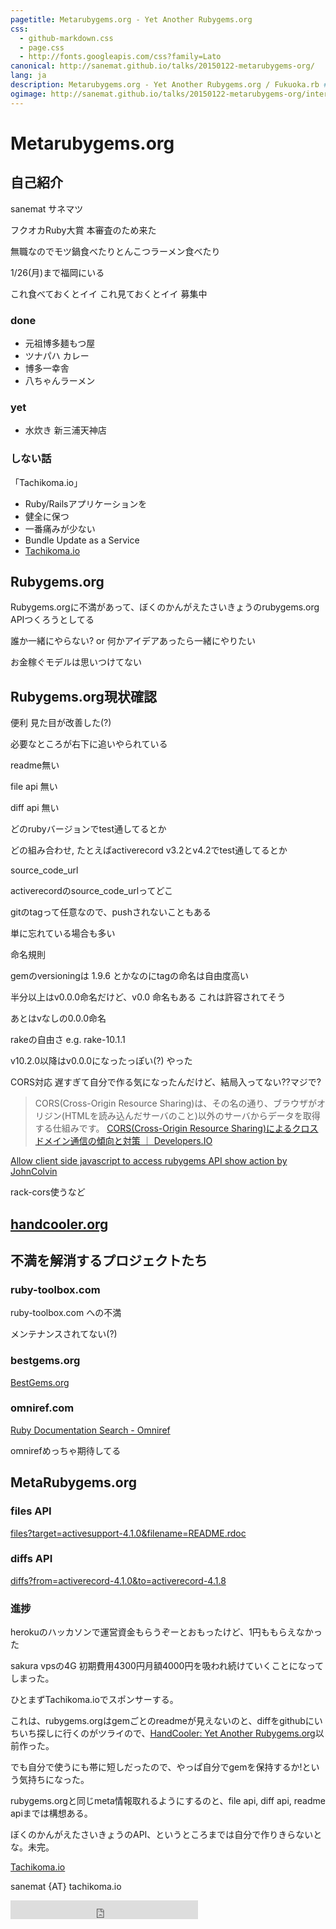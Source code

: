```yaml
---
pagetitle: Metarubygems.org - Yet Another Rubygems.org
css:
  - github-markdown.css
  - page.css
  - http://fonts.googleapis.com/css?family=Lato
canonical: http://sanemat.github.io/talks/20150122-metarubygems-org/
lang: ja
description: Metarubygems.org - Yet Another Rubygems.org / Fukuoka.rb #27
ogimage: http://sanemat.github.io/talks/20150122-metarubygems-org/interval-pull-requests.gif
---
```

<script type="text/javascript">
  window.analytics=window.analytics||[],window.analytics.methods=["identify","group","track","page","pageview","alias","ready","on","once","off","trackLink","trackForm","trackClick","trackSubmit"],window.analytics.factory=function(t){return function(){var a=Array.prototype.slice.call(arguments);return a.unshift(t),window.analytics.push(a),window.analytics}};for(var i=0;i<window.analytics.methods.length;i++){var key=window.analytics.methods[i];window.analytics[key]=window.analytics.factory(key)}window.analytics.load=function(t){if(!document.getElementById("analytics-js")){var a=document.createElement("script");a.type="text/javascript",a.id="analytics-js",a.async=!0,a.src=("https:"===document.location.protocol?"https://":"http://")+"cdn.segment.io/analytics.js/v1/"+t+"/analytics.min.js";var n=document.getElementsByTagName("script")[0];n.parentNode.insertBefore(a,n)}},window.analytics.SNIPPET_VERSION="2.0.9",
  window.analytics.load("ig7q6np7c1");
  window.analytics.page();
</script>

# Metarubygems.org

## 自己紹介

sanemat サネマツ

フクオカRuby大賞 本審査のため来た

無職なのでモツ鍋食べたりとんこつラーメン食べたり

1/26(月)まで福岡にいる

これ食べておくとイイ これ見ておくとイイ 募集中

### done

- 元祖博多麺もつ屋
- ツナパハ カレー
- 博多一幸舎
- 八ちゃんラーメン

### yet

- 水炊き 新三浦天神店

### しない話

「Tachikoma.io」

* Ruby/Railsアプリケーションを
* 健全に保つ
* 一番痛みが少ない
* Bundle Update as a Service
* [Tachikoma.io][tachikoma-io]

## Rubygems.org

Rubygems.orgに不満があって、ぼくのかんがえたさいきょうのrubygems.org APIつくろうとしてる

誰か一緒にやらない? or 何かアイデアあったら一緒にやりたい

お金稼ぐモデルは思いつけてない

## Rubygems.org現状確認

便利
見た目が改善した(?)

必要なところが右下に追いやられている

readme無い

file api 無い

diff api 無い

どのrubyバージョンでtest通してるとか

どの組み合わせ, たとえばactiverecord v3.2とv4.2でtest通してるとか

source_code_url

activerecordのsource_code_urlってどこ

gitのtagって任意なので、pushされないこともある

単に忘れている場合も多い

命名規則

gemのversioningは 1.9.6 とかなのにtagの命名は自由度高い

半分以上はv0.0.0命名だけど、v0.0 命名もある これは許容されてそう

あとはvなしの0.0.0命名

rakeの自由さ e.g. rake-10.1.1

v10.2.0以降はv0.0.0になったっぽい(?) やった

CORS対応 遅すぎて自分で作る気になったんだけど、結局入ってない??マジで?

> CORS(Cross-Origin Resource Sharing)は、その名の通り、ブラウザがオリジン(HTMLを読み込んだサーバのこと)以外のサーバからデータを取得する仕組みです。
> [CORS(Cross-Origin Resource Sharing)によるクロスドメイン通信の傾向と対策 ｜ Developers.IO](http://dev.classmethod.jp/cloud/cors-cross-origin-resource-sharing-cross-domain/)

[Allow client side javascript to access rubygems API show action by JohnColvin](https://github.com/rubygems/rubygems.org/pull/592)

rack-cors使うなど

## [handcooler.org](http://handcooler.org)

## 不満を解消するプロジェクトたち

### ruby-toolbox.com

ruby-toolbox.com への不満

メンテナンスされてない(?)

### bestgems.org

[BestGems.org](http://bestgems.org/)

### omniref.com

[Ruby Documentation Search - Omniref](https://www.omniref.com/)

omnirefめっちゃ期待してる


## MetaRubygems.org

### files API

[files?target=activesupport-4.1.0&filename=README.rdoc](http://raw.metarubygems.org/v1/files?target=activesupport-4.1.0&filename=README.rdoc)

### diffs API

[diffs?from=activerecord-4.1.0&to=activerecord-4.1.8](http://raw.metarubygems.org/v1/diffs?from=activerecord-4.1.0&to=activerecord-4.1.8)

### 進捗

herokuのハッカソンで運営資金もらうぞーとおもったけど、1円ももらえなかった

sakura vpsの4G 初期費用4300円月額4000円を吸われ続けていくことになってしまった。

ひとまずTachikoma.ioでスポンサーする。

これは、rubygems.orgはgemごとのreadmeが見えないのと、diffをgithubにいちいち探しに行くのがツライので、[HandCooler: Yet Another Rubygems.org](http://handcooler.org/)以前作った。

でも自分で使うにも帯に短しだったので、やっぱ自分でgemを保持するか!という気持ちになった。

rubygems.orgと同じmeta情報取れるようにするのと、file api, diff api, readme apiまでは構想ある。

ぼくのかんがえたさいきょうのAPI、というところまでは自分で作りきらないとな。未完。

[Tachikoma.io][tachikoma-io]

sanemat {AT} tachikoma.io

<iframe src="http://expando.github.io/add/?u=http%3A%2F%2Fsanemat.github.io%2Ftalks%2F20150122-metarubygems-org%2F&t=Metarubygems.org%20-%20Yet%20Another%20Rubygems.org%20%2F%20Fukuoka.rb%20%2327" frameborder=0 frametransparency=1 scrolling=no height=30 width=300>
</iframe>

[tachikoma-io]:http://tachikoma.io/?utm_source=talk&utm_medium=slide&utm_campaign=20150122-metarubygems-org
